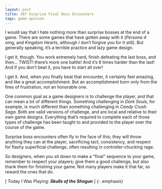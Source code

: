 ```yaml
---
layout: post
title: 307 Surprise Final Boss Encounters
tags: game-opinion
---
```

I would say that I hate nothing more than surprise bosses at the end of a game.  There are some games that have gotten away with it (*Persona 4* omg, and *Kingdom Hearts*, although I don’t forgive you for it still).  But generally speaking, it’s a terrible practice and lazy game design.

I get it, though.  You work extremely hard, finish defeating the last boss, and then… TWIST! there’s more one battle! And it’s 6 times harder than the last! And if you don’t beat it, you have to start all over!

I get it.  And, when you finally beat that encounter, it certainly feel amazing, and like a great accomplishment.  But an accomplishment born only from the fires of frustration, not an honorable one.

One common goal as a game designers is to challenge the player, and that can mean a lot of different things.  Something challenging in *Dark Souls*, for example, is much different than something challenging in *Candy Crush Saga*.  Both are valid versions of challenge, and are local and relative to their own game designs.  Everything that’s required to complete each of those types of challenge has been taught to and provided to the player over the course of the game.

Surprise boss encounters often fly in the face of this; they will throw anything they can at the player, sacrificing tact, consistency, and respect for flashy superficial challenge, often resulting in controller-chucking rage.

So designers, when you sit down to make a "final" sequence to your game, remember to respect your players; give them a good challenge, but also thank them for finishing your game.  Not many players make it that far, so reward the ones that do.

[ Today I Was Playing: ***Skulls of the Shogun*** ]
{: .emphasis}

